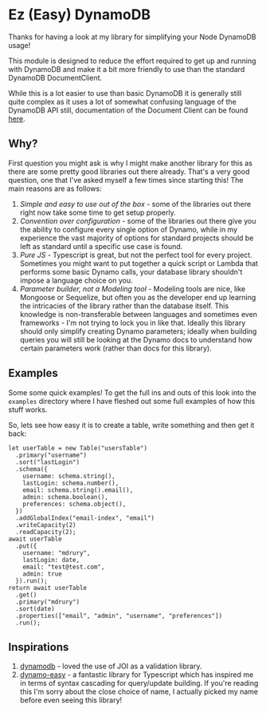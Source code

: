 # Ez (Easy) DynamoDB

Thanks for having a look at my library for simplifying your Node DynamoDB usage!

This module is designed to reduce the effort required to get up and running with DynamoDB 
and make it a bit more friendly to use than the standard DynamoDB DocumentClient.

While this is a lot easier to use than basic DynamoDB it is generally still quite 
complex as it uses a lot of somewhat confusing language of the DynamoDB API still, 
documentation of the Document Client can be found [here](https://docs.aws.amazon.com/AWSJavaScriptSDK/latest/AWS/DynamoDB/DocumentClient.html).

## Why?

First question you might ask is why I might make another library for this as there are some pretty 
good libraries out there already. That's a very good question, one that I've asked myself a few
times since starting this! The main reasons are as follows:

1. *Simple and easy to use out of the box* - some of the libraries out there right now take some 
time to get setup properly.
2. *Convention over configuration* - some of the libraries out there give you the ability to configure
every single option of Dynamo, while in my experience the vast majority of options for standard
projects should be left as standard until a specific use case is found.
3. *Pure JS* - Typescript is great, but not the perfect tool for every project. Sometimes you might
want to put together a quick script or Lambda that performs some basic Dynamo calls, your database 
library shouldn't impose a language choice on you.
4. *Parameter builder, not a Modeling tool* - Modeling tools are nice, like Mongoose or Sequelize,
but often you as the developer end up learning the intricacies of the library rather than the 
database itself. This knowledge is non-transferable between languages and sometimes even frameworks -
I'm not trying to lock you in like that. Ideally this library should only simplify creating Dynamo
parameters; ideally when building queries you will still be looking at the Dynamo docs to understand how 
certain parameters work (rather than docs for this library).

## Examples
Some some quick examples! To get the full ins and outs of this look into the `examples` directory where 
I have fleshed out some full examples of how this stuff works.

So, lets see how easy it is to create a table, write something and then get it back:
```
let userTable = new Table("usersTable")
  .primary("username")
  .sort("lastLogin")
  .schema({
    username: schema.string(),
    lastLogin: schema.number(),
    email: schema.string().email(),
    admin: schema.boolean(),
    preferences: schema.object(),
  })
  .addGlobalIndex("email-index", "email")
  .writeCapacity(2)
  .readCapacity(2);
await userTable
  .put({ 
    username: "mdrury", 
    lastLogin: date, 
    email: "test@test.com", 
    admin: true 
  }).run();
return await userTable
  .get()
  .primary("mdrury")
  .sort(date)
  .properties(["email", "admin", "username", "preferences"])
  .run();
```

## Inspirations
1. [dynamodb](https://github.com/baseprime/dynamodb) - loved the use of JOI as a validation library.
2. [dynamo-easy](https://github.com/shiftcode/dynamo-easy) - a fantastic library for Typescript which has 
inspired me in terms of syntax cascading for query/update building. If you're reading this I'm sorry
about the close choice of name, I actually picked my name before even seeing this library!